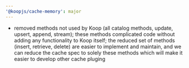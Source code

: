 ```yaml
---
'@koopjs/cache-memory': major
---
```


- removed methods not used by Koop (all catalog methods, update, upsert, append, stream); these methods complicated code without adding any functionality to Koop itself; the reduced set of methods (insert, retrieve, delete) are easier to implement and maintain, and we can reduce the cache spec to solely these methods which will make it easier to develop other cache pluging
